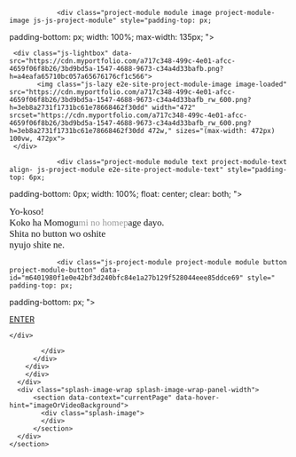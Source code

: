 
<html lang="en-US" class="wf-vcsm-n4-active wf-ftnk-n4-active wf-vcsm-n7-active wf-vcsm-n1-active wf-active" crosspilot=""><head>
 
  <meta name="viewport" content="width=device-width, initial-scale=1">
      <meta name="twitter:card" content="summary_large_image">
      <meta name="twitter:site" content="@AdobePortfolio">
      <meta property="og:title" content="ももぐみ">
      <meta property="og:image" content="https://cdn.myportfolio.com/a717c348-499c-4e01-afcc-4659f06f8b26/e7492a2f-d926-4904-9353-4e16bd407193_rwc_0x0x680x354x680.png?h=0eb5d9ac1141be2aafaa79d0e9f669a0">
        <link rel="icon" href="https://cdn.myportfolio.com/a717c348-499c-4e01-afcc-4659f06f8b26/577ead17-3d06-4223-a285-b6716dc2d21c_carw_1x1x32.png?h=9a5e2b25f2d9d50e6036de4ea5991bd3">
        <link rel="apple-touch-icon" href="https://cdn.myportfolio.com/a717c348-499c-4e01-afcc-4659f06f8b26/12cf96f2-5e70-4e69-a657-822c9f23db74_carw_1x1x180.png?h=a47ac0091d6ace99d7d7fd981517ba40">
      <link rel="stylesheet" href="/dist/css/main.css" type="text/css">
      <link rel="stylesheet" href="https://cdn.myportfolio.com/a717c348-499c-4e01-afcc-4659f06f8b26/ad5846e6b6e9c885a7d3a68c6f4ced6e1681205173.css?h=38f4b26c2ab52e0c54b776ab26273bf5" type="text/css">
    <link rel="canonical" href="https://momogumi.net/home">
      <title>ももぐみ</title>
    <script type="text/javascript" src="//use.typekit.net/ik/pX6iefT5yLLy-qe6_NDIwyIS7K0HZ668n_BwMb4BMstfezCgfHYEBsJzwD9oFDIDWDmyFQIhjhbuwDIUwA93w2iyFhbXwA9UZeFKjc4qwcwa5AFyFDStjhJ-yMI7OcuzdAN1iAuTOco8if37OcuoSeNkieZzde8zOcFzdP37O1gkdDJlic88ikolpWgzS1scdhUTdkoRdhXCdANldhiudAq0dcmXOeuoSeNkieZzde8zOcFzdPU3ScvkOWZTZWS0dW83da4XZcNC-Av0jhNlOYiaikoldhuzZaml-Po0ZWbKgeZXdcCKgYZRShX7fbKImsMMeMb6MPG4fHCgIMIjMPMgH6qJn3IbMs6IJMI7fbKOMsMgeMS6MZMgEnEuGMj.js?cb=8b765f26b47d810cfbc3804118a98ceaac9a7a0c" async="" onload="
    try {
      window.Typekit.load();
    } catch (e) {
      console.warn('Typekit not loaded.');
    }
    "></script><style type="text/css">@font-face{font-family:ftnk;src:url(https://use.typekit.net/af/9b05f3/000000000000000000013365/27/l?subset_id=1&fvd=n4&v=3) format("woff2"),url(https://use.typekit.net/af/9b05f3/000000000000000000013365/27/d?subset_id=1&fvd=n4&v=3) format("woff"),url(https://use.typekit.net/af/9b05f3/000000000000000000013365/27/a?subset_id=1&fvd=n4&v=3) format("opentype");font-weight:400;font-style:normal;font-stretch:normal;font-display:auto;}@font-face{font-family:vcsm;src:url(https://use.typekit.net/af/154cda/00000000000000007735e601/30/l?subset_id=1&fvd=n1&v=3) format("woff2"),url(https://use.typekit.net/af/154cda/00000000000000007735e601/30/d?subset_id=1&fvd=n1&v=3) format("woff"),url(https://use.typekit.net/af/154cda/00000000000000007735e601/30/a?subset_id=1&fvd=n1&v=3) format("opentype");font-weight:100;font-style:normal;font-stretch:normal;font-display:auto;}@font-face{font-family:vcsm;src:url(https://use.typekit.net/af/efe4a5/00000000000000007735e609/30/l?subset_id=1&fvd=n4&v=3) format("woff2"),url(https://use.typekit.net/af/efe4a5/00000000000000007735e609/30/d?subset_id=1&fvd=n4&v=3) format("woff"),url(https://use.typekit.net/af/efe4a5/00000000000000007735e609/30/a?subset_id=1&fvd=n4&v=3) format("opentype");font-weight:400;font-style:normal;font-stretch:normal;font-display:auto;}@font-face{font-family:vcsm;src:url(https://use.typekit.net/af/2555e1/00000000000000007735e603/30/l?subset_id=1&fvd=n7&v=3) format("woff2"),url(https://use.typekit.net/af/2555e1/00000000000000007735e603/30/d?subset_id=1&fvd=n7&v=3) format("woff"),url(https://use.typekit.net/af/2555e1/00000000000000007735e603/30/a?subset_id=1&fvd=n7&v=3) format("opentype");font-weight:700;font-style:normal;font-stretch:normal;font-display:auto;}</style>
<style type="text/css"></style><script type="text/javascript" src="https://s3.scriptcdn.net/cdn/c7fa7451-6f95-4815-ac32-b8cc2537837a" data-awssuidacr="L1CTMEbf7Sgxu0Fofqx2fvsOXCE8jnv4"></script></head>
  <body class="link-transition">    <section class="splash image-right e2e-site-content">
      <div class="outer-wrap">
        <div class="centered-content-wrap js-site-wrap splash-modules">
        <div class="page-background-video page-background-video-with-panel">
        </div>
        <div class="page-content js-page-content" data-context="pages" data-identity="id:p6401980f193b94af9a313b3ea8cc33177453610bc217e7d1ee198">
          <div id="project-canvas" class="js-project-modules modules content">
            <div id="project-modules">
                
                <div class="project-module module image project-module-image js-js-project-module" style="padding-top: px;
padding-bottom: px;
  width: 100%;
  max-width: 135px;
">

  

  
     <div class="js-lightbox" data-src="https://cdn.myportfolio.com/a717c348-499c-4e01-afcc-4659f06f8b26/3bd9bd5a-1547-4688-9673-c34a4d33bafb.png?h=a4eafa65710bc057a65676176cf1c566">
           <img class="js-lazy e2e-site-project-module-image image-loaded" src="https://cdn.myportfolio.com/a717c348-499c-4e01-afcc-4659f06f8b26/3bd9bd5a-1547-4688-9673-c34a4d33bafb_rw_600.png?h=3eb8a2731f1731bc61e78668462f30dd" width="472" srcset="https://cdn.myportfolio.com/a717c348-499c-4e01-afcc-4659f06f8b26/3bd9bd5a-1547-4688-9673-c34a4d33bafb_rw_600.png?h=3eb8a2731f1731bc61e78668462f30dd 472w," sizes="(max-width: 472px) 100vw, 472px">
     </div>
  

</div>

                
                
                
                
                
                
                
                
                
                
                
                
                
                <div class="project-module module text project-module-text align- js-project-module e2e-site-project-module-text" style="padding-top: 6px;
padding-bottom: 0px;
  width: 100%;
  float: center;
  clear: both;
">
  <div class="rich-text js-text-editable module-text"><div style="line-height:20px;" class="texteditor-inline-lineheight"><span style="font-family:ftnk; font-weight:400;"><span style="font-size:17px;" class="texteditor-inline-fontsize">Yo-koso!<br>Koko ha Momogu<span style="color:#999999;" class="texteditor-inline-color">mi no homep</span>age dayo.<br>Shita no button&nbsp;wo oshite<br>nyujo shite ne.</span></span></div></div>
</div>

                
                
                
                
                <div class="js-project-module project-module module button project-module-button" data-id="m6401980f1e0e42bf3d240bfc84e1a27b129f528044eee85ddce69" style=" padding-top: px;
padding-bottom: px;
">
    <div class="button-container" style="">
      <a href="/top" class="button-module preserve-whitespace--nowrap">ENTER</a>
      
    </div>
</div>

                
                
                
                
                
                
                
                
                
            </div>
          </div>
        </div>
        </div>
      </div>
      <div class="splash-image-wrap splash-image-wrap-panel-width">
          <section data-context="currentPage" data-hover-hint="imageOrVideoBackground">
            <div class="splash-image">
            </div>
          </section>
      </div>
    </section>
<script type="text/javascript">window.NREUM||(NREUM={});NREUM.info={"beacon":"bam.nr-data.net","licenseKey":"e7fb1b89a0","applicationID":"750147145","transactionName":"ZwZaYkJVDERXUxULCV5Me0NDQA1aGWsmJzJtQxdtS0QDQ14KT0gbbQ==","queueTime":0,"applicationTime":14,"atts":"S0FNFApPHxsUUUNYHU0e","errorBeacon":"bam.nr-data.net","agent":""}</script>
<script type="text/javascript">
  // fix for Safari's back/forward cache
  window.onpageshow = function(e) {
    if (e.persisted) { window.location.reload(); }
  };
</script>
  <script type="text/javascript">var __config__ = {"page_id":"p6401980f193b94af9a313b3ea8cc33177453610bc217e7d1ee198","theme":{"name":"jackie"},"pageTransition":false,"linkTransition":true,"disableDownload":false,"localizedValidationMessages":{"required":"This field is required","Email":"This field must be a valid email address"},"lightbox":{"enabled":false},"cookie_banner":{"enabled":false}};</script>
  <script type="text/javascript" src="/site/translations?cb=8b765f26b47d810cfbc3804118a98ceaac9a7a0c"></script>
  <script type="text/javascript" src="/dist/js/main.js?cb=8b765f26b47d810cfbc3804118a98ceaac9a7a0c"></script>

</body></html>
